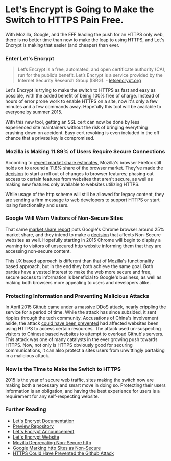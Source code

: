 # Let's Encrypt is Going to Make the Switch to HTTPS Pain Free.
With Mozilla, Google, and the EFF leading the push for an HTTPS only web, there is no better time than now to make the leap to using HTTPS, and Let's Encrypt is making that easier (and cheaper) than ever.

### Enter Let's Encrypt

> Let’s Encrypt is a free, automated, and open certificate authority (CA), run for the public’s benefit. Let’s Encrypt is a service provided by the Internet Security Research Group (ISRG). -
[letsencrypt.org](https://letsencrypt.org/about/)

Let's Encrypt is trying to make the switch to HTTPS as fast and easy as possible, with the added benefit of being 100% free of charge. Instead of hours of error prone work to enable HTTPS on a site, now it's only a few minutes and a few commands away. Hopefully this tool will be available to everyone by summer 2015.

With this new tool, getting an SSL cert can now be done by less experienced site maintainers without the risk of bringing everything crashing down on accident. Easy cert revoking is even included in the off chance that a private key is compromised.

### Mozilla is Making 11.89% of Users Require Secure Connections

According to [recent market share estimates](https://www.netmarketshare.com/browser-market-share.aspx?qprid=0&qpcustomd=0), Mozilla's browser Firefox still holds on to around a 11.8% share of the browser market. They've made the [decision](https://blog.mozilla.org/security/2015/04/30/deprecating-non-secure-http/) to start a roll out of changes to browser features; phasing out access to certain features from websites that aren't secure, as well as making new features only available to websites utilizing HTTPS.

While usage of the http scheme will still be allowed for legacy content, they are sending a firm message to web developers to support HTTPS or start losing functionality and users.

### Google Will Warn Visitors of Non-Secure Sites

That same [market share report](https://www.netmarketshare.com/browser-market-share.aspx?qprid=0&qpcustomd=0) puts Google's Chrome browser around 25% market share, and they intend to make a [decision](https://www.chromium.org/Home/chromium-security/marking-http-as-non-secure) that affects Non-Secure websites as well. Hopefully starting in 2015 Chrome will begin to display a warning to visitors of unsecured http website informing them that they are accessing non-secure content.

This UX based approach is different than that of Mozilla's functionality based approach, but in the end they both achieve the same goal. Both parties have a vested interest to make the web more secure and free, secure access to information is beneficial to Google's business, as well as making both browsers more appealing to users and developers alike.

### Protecting Information and Preventing Malicious Attacks

In April 2015 [Github](github.com) came under a massive DDoS attack, nearly crippling the service for a period of time. While the attack has since subsided, it sent ripples through the tech community. Accusations of China's involvement aside, the attack [could have been prevented](http://www.pcworld.com/article/2905432/wider-use-of-https-could-have-prevented-attack-against-github.html) had affected websites been using HTTPS to access certain resources. The attack used un-suspecting visitors to Chinese based websites to attempt to overload Github's servers. This attack was one of many catalysts in the ever growing push towards HTTPS. Now, not only is HTTPS obviously good for securing communications, it can also protect a sites users from unwittingly partaking in a malicious attack.

### Now is the Time to Make the Switch to HTTPS

2015 is the year of secure web traffic, sites making the switch now are making both a necessary and smart move in doing so. Protecting their users information is an obligation, and having the best experience for users is a requirement for any self-respecting website.

### Further Reading
* [Let's Encrypt Documentation](https://letsencrypt.readthedocs.org/en/latest/intro.html#about-the-let-s-encrypt-client)
* [Preview Repository](https://github.com/letsencrypt/lets-encrypt-preview)
* [Let's Encrypt Announcement](https://letsencrypt.org/2014/11/18/announcing-lets-encrypt.html)
* [Let's Encrypt Website](https://letsencrypt.org/)
* [Mozilla Deprecating Non-Secure http](https://blog.mozilla.org/security/2015/04/30/deprecating-non-secure-http/)
* [Google Marking http Sites as Non-Secure](https://www.chromium.org/Home/chromium-security/marking-http-as-non-secure)
* [HTTPS Could Have Prevented the Github Attack](https://www.eff.org/mention/wider-use-https-could-have-protected-github)
